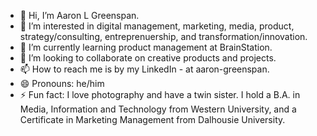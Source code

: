 - 👋 Hi, I’m Aaron L Greenspan.
- 👀 I’m interested in digital management, marketing, media, product, strategy/consulting, entreprenuership, and transformation/innovation.
- 🌱 I’m currently learning product management at BrainStation.
- 💞️ I’m looking to collaborate on creative products and projects.
- 📫 How to reach me is by my LinkedIn - at aaron-greenspan. 
- 😄 Pronouns: he/him
- ⚡ Fun fact: I love photography and have a twin sister. I hold a B.A. in Media, Information and Technology from Western University, and a Certificate in Marketing Management from Dalhousie University.

<!---
LEWYSLENS/LEWYSLENS is a ✨ special ✨ repository because its `README.md` (this file) appears on your GitHub profile.
You can click the Preview link to take a look at your changes.
--->
